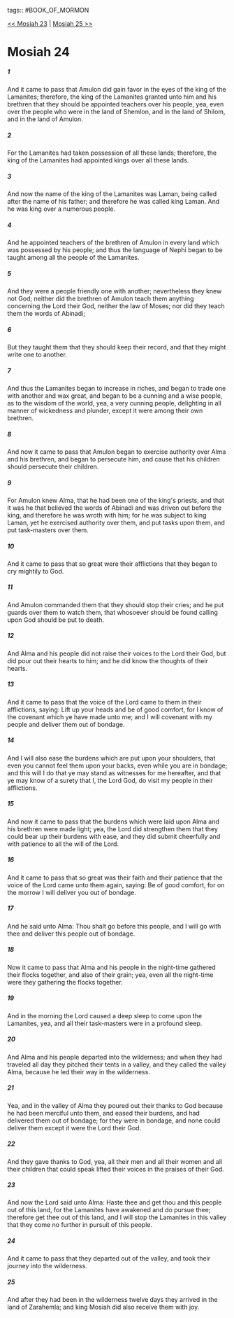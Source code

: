 tags:: #BOOK_OF_MORMON

[<< Mosiah 23](BOOK_OF_MORMON/08_Mosiah/Mosiah_23.md) | [Mosiah 25 >>](BOOK_OF_MORMON/08_Mosiah/Mosiah_25.md)

# Mosiah 24

##### 1

And it came to pass that Amulon did gain favor in the eyes of the king of the Lamanites; therefore, the king of the Lamanites granted unto him and his brethren that they should be appointed teachers over his people, yea, even over the people who were in the land of Shemlon, and in the land of Shilom, and in the land of Amulon.

##### 2

For the Lamanites had taken possession of all these lands; therefore, the king of the Lamanites had appointed kings over all these lands.

##### 3

And now the name of the king of the Lamanites was Laman, being called after the name of his father; and therefore he was called king Laman. And he was king over a numerous people.

##### 4

And he appointed teachers of the brethren of Amulon in every land which was possessed by his people; and thus the language of Nephi began to be taught among all the people of the Lamanites.

##### 5

And they were a people friendly one with another; nevertheless they knew not God; neither did the brethren of Amulon teach them anything concerning the Lord their God, neither the law of Moses; nor did they teach them the words of Abinadi;

##### 6

But they taught them that they should keep their record, and that they might write one to another.

##### 7

And thus the Lamanites began to increase in riches, and began to trade one with another and wax great, and began to be a cunning and a wise people, as to the wisdom of the world, yea, a very cunning people, delighting in all manner of wickedness and plunder, except it were among their own brethren.

##### 8

And now it came to pass that Amulon began to exercise authority over Alma and his brethren, and began to persecute him, and cause that his children should persecute their children.

##### 9

For Amulon knew Alma, that he had been one of the king's priests, and that it was he that believed the words of Abinadi and was driven out before the king, and therefore he was wroth with him; for he was subject to king Laman, yet he exercised authority over them, and put tasks upon them, and put task-masters over them.

##### 10

And it came to pass that so great were their afflictions that they began to cry mightily to God.

##### 11

And Amulon commanded them that they should stop their cries; and he put guards over them to watch them, that whosoever should be found calling upon God should be put to death.

##### 12

And Alma and his people did not raise their voices to the Lord their God, but did pour out their hearts to him; and he did know the thoughts of their hearts.

##### 13

And it came to pass that the voice of the Lord came to them in their afflictions, saying: Lift up your heads and be of good comfort, for I know of the covenant which ye have made unto me; and I will covenant with my people and deliver them out of bondage.

##### 14

And I will also ease the burdens which are put upon your shoulders, that even you cannot feel them upon your backs, even while you are in bondage; and this will I do that ye may stand as witnesses for me hereafter, and that ye may know of a surety that I, the Lord God, do visit my people in their afflictions.

##### 15

And now it came to pass that the burdens which were laid upon Alma and his brethren were made light; yea, the Lord did strengthen them that they could bear up their burdens with ease, and they did submit cheerfully and with patience to all the will of the Lord.

##### 16

And it came to pass that so great was their faith and their patience that the voice of the Lord came unto them again, saying: Be of good comfort, for on the morrow I will deliver you out of bondage.

##### 17

And he said unto Alma: Thou shalt go before this people, and I will go with thee and deliver this people out of bondage.

##### 18

Now it came to pass that Alma and his people in the night-time gathered their flocks together, and also of their grain; yea, even all the night-time were they gathering the flocks together.

##### 19

And in the morning the Lord caused a deep sleep to come upon the Lamanites, yea, and all their task-masters were in a profound sleep.

##### 20

And Alma and his people departed into the wilderness; and when they had traveled all day they pitched their tents in a valley, and they called the valley Alma, because he led their way in the wilderness.

##### 21

Yea, and in the valley of Alma they poured out their thanks to God because he had been merciful unto them, and eased their burdens, and had delivered them out of bondage; for they were in bondage, and none could deliver them except it were the Lord their God.

##### 22

And they gave thanks to God, yea, all their men and all their women and all their children that could speak lifted their voices in the praises of their God.

##### 23

And now the Lord said unto Alma: Haste thee and get thou and this people out of this land, for the Lamanites have awakened and do pursue thee; therefore get thee out of this land, and I will stop the Lamanites in this valley that they come no further in pursuit of this people.

##### 24

And it came to pass that they departed out of the valley, and took their journey into the wilderness.

##### 25

And after they had been in the wilderness twelve days they arrived in the land of Zarahemla; and king Mosiah did also receive them with joy.
